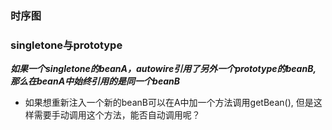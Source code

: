 

### 时序图  

### singletone与prototype
***如果一个singletone的beanA，autowire引用了另外一个prototype的beanB, 那么在beanA中始终引用的是同一个beanB***

*  如果想重新注入一个新的beanB可以在A中加一个方法调用getBean(), 但是这样需要手动调用这个方法，能否自动调用呢？  

